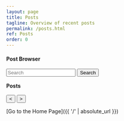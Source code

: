 ```yaml
---
layout: page
title: Posts
tagline: Overview of recent posts
permalink: /posts.html
ref: Posts
order: 0
---
```


 <!-- skeleton-->
<h4>Post Browser</h4>
<div class="input-field">
                    <input placeholder="Search" id="searchText" type="text" required class="validate">
                    <button id="searchBtn">Search</button>
                </div>
   <div class="container">
      
<h4 style="margin-bottom: 1rem; margin-top: 1rem;">Posts</h4>
      
 <div id="posts"></div>
      <div id="navigatie" class="center">
        <p id="pageNumber"></p>
        <p>
          <input type="button" value="&lt;" id="vorige" title="Vorige" />
          <input type="button" value="&gt;" id="volgende" title="Volgende" />
        </p>
      </div>
    </div>
<script src="addedJS/index.js" type="module"></script>

 <!-- start dynamische generatie JS-->




[Go to the Home Page]({{ '/' | absolute_url }})
